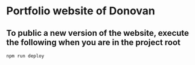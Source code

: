 # Portfolio website of Donovan

## To public a new version of the website, execute the following when you are in the project root
`npm run deploy`